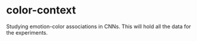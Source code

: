 # color-context
Studying emotion-color associations in CNNs. This will hold all the data for the experiments.
